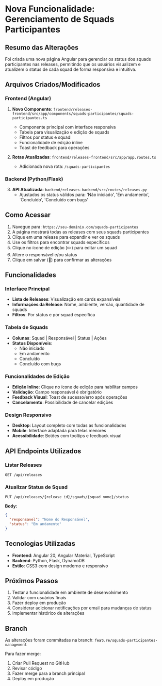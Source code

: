 # Nova Funcionalidade: Gerenciamento de Squads Participantes

## Resumo das Alterações

Foi criada uma nova página Angular para gerenciar os status dos squads participantes nas releases, permitindo que os usuários visualizem e atualizem o status de cada squad de forma responsiva e intuitiva.

## Arquivos Criados/Modificados

### Frontend (Angular)
1. **Novo Componente**: `frontend/releases-frontend/src/app/components/squads-participantes/squads-participantes.ts`
   - Componente principal com interface responsiva
   - Tabela para visualização e edição de squads
   - Filtros por status e squad
   - Funcionalidade de edição inline
   - Toast de feedback para operações

2. **Rotas Atualizadas**: `frontend/releases-frontend/src/app/app.routes.ts`
   - Adicionada nova rota: `/squads-participantes`

### Backend (Python/Flask)
3. **API Atualizada**: `backend/releases-backend/src/routes/releases.py`
   - Ajustados os status válidos para: 'Não iniciado', 'Em andamento', 'Concluído', 'Concluído com bugs'

## Como Acessar

1. Navegue para: `https://seu-dominio.com/squads-participantes`
2. A página mostrará todas as releases com seus squads participantes
3. Clique em uma release para expandir e ver os squads
4. Use os filtros para encontrar squads específicos
5. Clique no ícone de edição (✏️) para editar um squad
6. Altere o responsável e/ou status
7. Clique em salvar (💾) para confirmar as alterações

## Funcionalidades

### Interface Principal
- **Lista de Releases**: Visualização em cards expansíveis
- **Informações da Release**: Nome, ambiente, versão, quantidade de squads
- **Filtros**: Por status e por squad específica

### Tabela de Squads
- **Colunas**: Squad | Responsável | Status | Ações
- **Status Disponíveis**:
  - Não iniciado
  - Em andamento
  - Concluído
  - Concluído com bugs

### Funcionalidades de Edição
- **Edição Inline**: Clique no ícone de edição para habilitar campos
- **Validação**: Campo responsável é obrigatório
- **Feedback Visual**: Toast de sucesso/erro após operações
- **Cancelamento**: Possibilidade de cancelar edições

### Design Responsivo
- **Desktop**: Layout completo com todas as funcionalidades
- **Mobile**: Interface adaptada para telas menores
- **Acessibilidade**: Botões com tooltips e feedback visual

## API Endpoints Utilizados

### Listar Releases
```
GET /api/releases
```

### Atualizar Status de Squad
```
PUT /api/releases/{release_id}/squads/{squad_nome}/status
```

**Body:**
```json
{
  "responsavel": "Nome do Responsável",
  "status": "Em andamento"
}
```

## Tecnologias Utilizadas

- **Frontend**: Angular 20, Angular Material, TypeScript
- **Backend**: Python, Flask, DynamoDB
- **Estilo**: CSS3 com design moderno e responsivo

## Próximos Passos

1. Testar a funcionalidade em ambiente de desenvolvimento
2. Validar com usuários finais
3. Fazer deploy em produção
4. Considerar adicionar notificações por email para mudanças de status
5. Implementar histórico de alterações

## Branch

As alterações foram commitadas na branch: `feature/squads-participantes-management`

Para fazer merge:
1. Criar Pull Request no GitHub
2. Revisar código
3. Fazer merge para a branch principal
4. Deploy em produção

